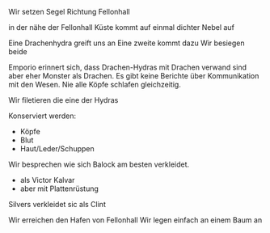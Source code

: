 Wir setzen Segel Richtung Fellonhall 

in der nähe der Fellonhall Küste kommt auf einmal dichter Nebel auf

Eine Drachenhydra greift uns an
Eine zweite kommt dazu
Wir besiegen beide

Emporio erinnert sich, dass Drachen-Hydras mit Drachen verwand sind aber eher Monster als Drachen. Es gibt keine Berichte über Kommunikation mit den Wesen. Nie alle Köpfe schlafen gleichzeitig.

Wir filetieren die eine der Hydras

Konserviert werden:
- Köpfe
- Blut
- Haut/Leder/Schuppen

Wir besprechen wie sich Balock am besten verkleidet.
- als Victor Kalvar
- aber mit Plattenrüstung

Silvers verkleidet sic als Clint

Wir erreichen den Hafen von Fellonhall
Wir legen einfach an einem Baum an
